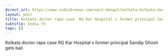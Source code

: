 ```yaml
---
direct_url: https://www.indiatvnews.com/west-bengal/kolkata-kolkata-doctor-rape-case-rg-kar-hospital-former-principal-sandip-ghosh-gets-bail-special-cbi-court-reactions-latest-update-2024-12-13-966075
layout: post
title: Kolkata doctor rape case  RG Kar Hospital s former principal Sandip Ghosh gets bail
subtitle: India TV
tags: []
---
```


Kolkata doctor rape case  RG Kar Hospital s former principal Sandip Ghosh gets bail

